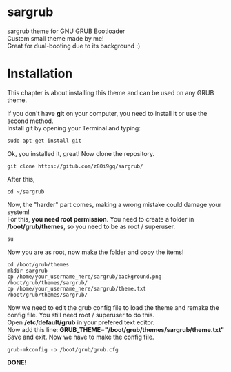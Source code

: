 # sargrub
sargrub theme for GNU GRUB Bootloader
<br>
Custom small theme made by me!
<br>
Great for dual-booting due to its background :)

# Installation
This chapter is about installing this theme and can be used on any GRUB theme.

If you don't have **git** on your computer, you need to install it or use the second method.
<br>
Install git by opening your Terminal and typing:
<br>
```
sudo apt-get install git
```
Ok, you installed it, great! Now clone the repository.
<br>
```
git clone https://gitub.com/z80i9gq/sargrub/
```
After this,
<br>
```
cd ~/sargrub
```
Now, the "harder" part comes, making a wrong mistake could damage your system!
<br>
For this, **you need root permission**. You need to create a folder in **/boot/grub/themes**, so you need to be as root / superuser.
<br>
```
su
```
Now you are as root, now make the folder and copy the items!
<br>
```
cd /boot/grub/themes
mkdir sargrub
cp /home/your_username_here/sargrub/background.png /boot/grub/themes/sargrub/
cp /home/your_username_here/sargrub/theme.txt /boot/grub/themes/sargrub/
```
Now we need to edit the grub config file to load the theme and remake the config file. You still need root / superuser to do this.
<br>
Open **/etc/default/grub** in your prefered text editor.
<br>
Now add this line: **GRUB_THEME="/boot/grub/themes/sargrub/theme.txt"**
<br>
Save and exit. Now we have to make the config file.
```
grub-mkconfig -o /boot/grub/grub.cfg
```
**DONE!**


